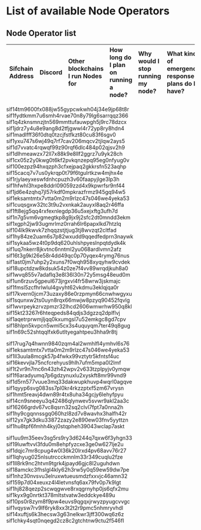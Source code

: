 # List of available Node Operators

## Node Operator list
| Sifchain Address | Discord | Other blockchains I run Nodes for | How long do I plan on running a node? | Why would I stop running my node? | What kind of emergency response plans do I have? |
|:-----------------|:--------|:----------------------------------|:--------------------------------------|:----------------------------------|:-------------------------------------------------|
sif14tm9600fx088jw55gypcwkwh04j34e9jp68t8r
sif1fydtkmm7u6smh4rvae70n8y79lg6sarrqqz366
sif1q4zknsmnzjtn569mmttufauwpgh5j9rc78dzcx
sif1jdrz7y4u8e9ang8d2tfjgwwl4r72yp8ry8hdn4
sif1madlfff36f0dtq0tzcjfstfkzt80cu83f6sgv0
sif1yxu747s6wj49q7rf7cav206mqcv2tjlqw2ays5
sif1d7vvatc4rqwqf99z90rqf6dlc484p02qjsv2h9
sif1dlhmeawzx72ll7x88k9e8llf2ggrz7u9yk28ch
sif1cx05z2y0kwg0t6kf2pvkqnzepq95eg0nfyug0v
sif100ezpz94hxqzph3cfxejpaq2gkkrsfn523aqhp
sif15cacq7v7us0ykrqp0t79f6tgulrtkzw4mjhx4e
sif1rjylaeyxeswfdnhcpuzh3v60faapyjlge3lp3h
sif1hfwhl3hxpe8ddrl09059zzd4x9kpwrfsr9nf44
sif1jd6e4zqhq7jl57rkdf0mpkrazfrmz945gq94w5
sif1eksamtmtx7vtta0m2m9rlzc47s046we4yeka53
sif1cuqsgxw32tc3t9u2vxnkak2auyxl8aq2r46ffa
sif1ft8ejg5qq4rxfexnlegdp36u5xejxftg3ufh7d
sif1n7g5vm6vgmegtkp8g9jx9j2sfc2dt0mndd3ekm
sif1xgph2jw93ugmrlmz0rrah6lr6papxlkd7htzlq
sif104lk9kwvk7zhqqzstjtjug3tj8wvzqt2cltfad
sif1hy84ze2uam6s7p82wxudd9qqedfedprn3naywk
sif1sykaa5wz4t0p9dq620uhlshpyeslnpqtdydk4k
sif1uq7nkerr8jkvtnc6nntml2yu068ardlvmn2afz
sif16t3g9kl26e58r4dd49qc0p70yqex4rymg76nus
sif1ast0jm7uhp2y2xuns7f0wqh958xyqyhw9cvdek
sif18upctdzw8kdsuk54z0ze7f4vv89wrqdjkuh8a0
sif1wvq855v7adaflq3e8l36l30n72y5msg48eud0m
sif1un6rzuv5gpeul673jrgxvl4fr58wrw3jskmajc
sif1fmsl5zcfhrlwlul4gvyht62vkdmu3eklqjqa0r
sif17kvern0jcm73uzaxy86e0rzpmyn66cnwhwgyxu
sif1squnxw2ts0uyn8rqx66mwjw8pzyq90452fqvlg
sif1wvrpeykzrvzpmzr32lhcd2606wmwrhw950q8kl
sif15kt23267r6hteqpeds84qdjs3dgzzq2dplflvj
sif1aqetrprwmjljqq0kxumgsl7u52emkgc8gd7cpv
sif18hlpn5kvpcn5wml5cx3s4uquyqm7ter49q8gug
sif1n69c52shtqqlfxk6utltyegahtpeu3hha9r8tj

sif17rug7q4hwnn9840zqm4al2wmhlfl4ymhvl6s76
sif1eksamtmtx7vtta0m2m9rlzc47s046we4yeka53
sif1ll3uula8mcgk57p4fwkx99vztytr5kfntsf4uc
sif16kevvjla75ncfcrehyus9hlh7ufm5mpa0l2lmf
sif1t2vr9n7mc6n43zh42wpv2v633tzplpyjv0ymqw
sif1f6aradyumq7p6gdzynuxlu2xyskft8mr99vnd9
sif1d5rn577vuue3mq33dakwupkhuvp4wqrl0agqve
sif1qyyp6svg083ss7pl0kr4rkzzptxf5zm67vrysn
sif1hmt5reavj4dwn89r4tx8uha34gcjy6lehyfpyu
sif14cn9sneeyu3q42486qlynwev5svwr9akl2aa3c
sif16266grdv67vc8qsrn32sq2clvl7fpt7a0nna2h
sif1hy9cgqnnssgq060hzl8zd7v8wavhx3halfh42r
sif12yx7gk3dku33872zazy2e890ew03fnv5yyttzn
sif1hu8tpf6fmhh4kyj0stqpheh39043wclap7askt

sif1uu9m35eev3sg5rs9ry3d6244q7qxw6f3yhgn33
sif19luwftvvl3fdu0m8ehpfyzcxe3ge0w627lje2u
sif1dqjc7mr8cpug4w0l36k20lrxd4pv68avv76r27
sif1lqhyug025nlsutrccckmnlm33r349cuqlu2fze
sif1ll8rk9nc2htvn9tgrk4jpayd6gjc8l2uguhdwn
sif18amckc3fhslgl4kly62h3rw5y0q59ew59dw7pe
sif1nhz30nvsvu3elruxwtueusmdzfxxvjc46amn32
sif159p7d04xeuxz4l4letvnsfq6ax79fv0p7k9lgt
sif1hj828qezp2scwqgwve8rxqgrnyhp0js6qfx2mu
sif1kyx9g0nrtkt378mltstvatw3eddckye489u
sif10ps0r8zym8f9pw4euvs9qgqxjrwyzpyugcvvgc
sif1vqysw7rv9lf6ryk8xx3t2t2r9pmc5nhmryvhdl
sif14xuftjs6k3hecsw3g63nelkwr3jff300wq6z6z
sif1chky4sqt0nqegd2cz8c2gtchtnw9ctu2f546fl
